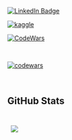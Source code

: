 [![LinkedIn Badge](https://img.shields.io/badge/LinkedIn-Profile-informational?style=flat&logo=linkedin&logoColor=white&color=0D76A8)](https://www.linkedin.com/in/nikita-a-6a75a21a4)

[![kaggle](https://img.shields.io/badge/kaggle-profile-blue)](https://www.kaggle.com/blnikan)

[![CodeWars](https://img.shields.io/badge/Codewars-B1361E?style=for-the-badge&logo=Codewars&logoColor=white)](https://www.codewars.com/users/blnikan)

<br>

[![codewars](https://www.codewars.com/users/blnikan/badges/large)](https://www.codewars.com/users/blnikan) 

<br>

## GitHub Stats

<br>

<a href="https://github.com/blnikan">
  <img align="center" style="margin:0.5rem" src="https://github-readme-stats.vercel.app/api/top-langs/?username=blnikan&hide=html,css&count_private=true&title_color=ffffff&text_color=c9cacc&icon_color=4AB197&bg_color=1A2B34&count_private=true" />
</a>



<br>
<br>
